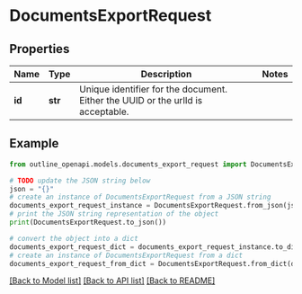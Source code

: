 # DocumentsExportRequest


## Properties

Name | Type | Description | Notes
------------ | ------------- | ------------- | -------------
**id** | **str** | Unique identifier for the document. Either the UUID or the urlId is acceptable. | 

## Example

```python
from outline_openapi.models.documents_export_request import DocumentsExportRequest

# TODO update the JSON string below
json = "{}"
# create an instance of DocumentsExportRequest from a JSON string
documents_export_request_instance = DocumentsExportRequest.from_json(json)
# print the JSON string representation of the object
print(DocumentsExportRequest.to_json())

# convert the object into a dict
documents_export_request_dict = documents_export_request_instance.to_dict()
# create an instance of DocumentsExportRequest from a dict
documents_export_request_from_dict = DocumentsExportRequest.from_dict(documents_export_request_dict)
```
[[Back to Model list]](../README.md#documentation-for-models) [[Back to API list]](../README.md#documentation-for-api-endpoints) [[Back to README]](../README.md)


